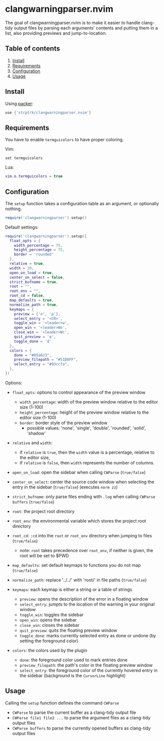 # clangwarningparser.nvim

The goal of clangwarningparser.nvim is to make it easier to handle clang-tidy output files by parsing each arguments' contents and putting them in a list, also providing previews and jump-to-location.

## Table of contents

1. [Install](#install)
1. [Requirements](#requirements)
1. [Configuration](#configuration)
1. [Usage](#usage)

## Install

Using [packer](https://github.com/wbthomason/packer.nvim):
```lua
use {'strptrk/clangwarningparser.nvim'}
```

## Requirements

You have to enable `termguicolors` to have proper coloring.

Vim:
```vim
set termguicolors
```
Lua:
```lua
vim.o.termguicolors = true
```

## Configuration

The `setup` function takes a configuration table as an argument, or optionally nothing.

```lua
require('clangwarningparser').setup()
```

Default settings:

```lua
require('clangwarningparser').setup({
  float_opts = {
    width_percentage = 75,
    height_percentage = 75,
    border = 'rounded'
  },
  relative = true,
  width = 20,
  open_on_load = true,
  center_on_select = false,
  strict_bufname = true,
  root = "",
  root_env = "",
  root_cd = false,
  map_defaults = true,
  normalize_path = true,
  keymaps = {
    preview = {'o', 'p'},
    select_entry = '<CR>',
    toggle_win = '<leader>w',
    open_win = '<leader>Wo',
    close_win = '<leader>Wc',
    quit_preview = 'q',
    toggle_done = 'd'
  },
  colors = {
    done = "#05a623",
    preview_filepath = "#51D8FF",
    select_entry = "#93ccfa",
  },
})
```

Options:

- `float_opts`: options to control appearance of the preview window
    - `width_percentage`: width of the preview window relative to the editor size (1-100)
    - `height_percentage`: height of the preview window relative to the editor size (1-100)
    - `border`: border style of the preview window
        - possible values: 'none', 'single', 'double', 'rounded', 'solid', 'shadow'

- `relative` and `width`:
    - if `relative` is `true`, then the `width` value is a percentage, relative to the editor size,
    - if `relative` is `false`, then `width` represents the number of columns.

- `open_on_load`: open the sidebar when calling `CWParse` (`true/false`)
- `center_on_select`: center the source code window when selecting the entry in the sidebar (`true/false`)  (executes `norm zz`)
- `strict_bufname`:  only parse files ending with `.log` when calling `CWParse buffers` (`true/false`) 
- `root`: the project root directory
- `root_env`: the environmental variable which stores the project root directory
- `root_cd`: `:cd` into the `root` or `root_env` directory when jumping to files (`true/false`)
    - note: `root` takes precedence over `root_env`, if neither is given, the root will be set to $PWD
- `map_defaults`: set default keymaps to functions you do not map (`true/false`) 
- `normalize_path`: replace '../../' with 'root/' in file paths (`true/false`) 
- `keymaps`: each keymap is either a string or a table of strings
    - `preview`: opens the description of the error in a floating window
    - `select_entry`: jumpts to the location of the warning in your original window
    - `toggle_win`: toggles the sidebar
    - `open_win`: opens the sidebar
    - `close_win`: closes the sidebar
    - `quit_preview`: quits the floating preview window
    - `toggle_done`: marks currently selected entry as done or undone (by setting the foreground color)
- `colors`: the colors used by the plugin
    - `done`: the foreground color used to mark entries done
    - `preview_filepath`: the path's color in the floating preview window
    - `select_entry`: the foreground color of the currently hovered entry in the sidebar (background is the `CursorLine` highlight)

## Usage

Calling the `setup` function defines the command `CWParse`
- `CWParse` to parse the current buffer as a clang-tidy output file
- `CWParse file1 file2 ...` to parse the argument files as a clang-tidy output files
- `CWParse buffers` to parse the currently opened buffers as clang-tidy output files
